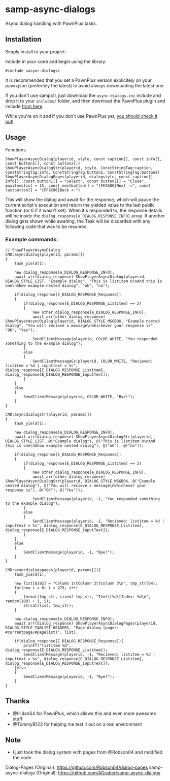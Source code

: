 # samp-async-dialogs

Async dialog handling with PawnPlus tasks.

## Installation

Simply install to your project:

Include in your code and begin using the library:

```pawn
#include <async-dialogs>
```

It is recommended that you set a PawnPlus version explicitely on your pawn.json
(preferibly the latest) to avoid always downloading the latest one.

If you don't use sampctl, just download the `async-dialogs.inc` include and
drop it to your `includes/` folder, and then download the PawnPlus plugin and
include [from here](https://github.com/IllidanS4/PawnPlus/releases).

While you're on it and if you don't use PawnPlus yet,
[you should check it out!](https://github.com/IllidanS4/PawnPlus/blob/master/README.md)

## Usage

Functions
```pawn
ShowPlayerAsyncDialog(playerid, style, const caption[], const info[], const button1[], const button2[])
ShowPlayerAsyncDialogStr(playerid, style, ConstStringTag:caption, ConstStringTag:info, ConstStringTag:button1, ConstStringTag:button2)
ShowPlayerAsyncDialogPages(playerid, dialogstyle, const caption[], info[], const button1[] = "Select", const button2[] = "Close", maxitemslist = 15, const nextbutton[] = "{FFA500}Next ->", const lastbutton[] = "{FF8C00}Back <-")
```

This will show the dialog and await for the response, which will pause the
current script's execution and return the yielded value to the last public
function (or 0 if it wasn't set). When it's responded to, the response details
will be inside the `dialog_response[e_DIALOG_RESPONSE_INFO]` array. If another
dialog gets shown while awaiting, the Task will be discarded with any following
code that was to be resumed.

### Example commands:
```pawn
// ShowPlayerAsyncDialog
CMD:asyncdialog(playerid, params[])
{
	task_yield(1);

	new dialog_response[e_DIALOG_RESPONSE_INFO];
	await_arr(dialog_response) ShowPlayerAsyncDialog(playerid, DIALOG_STYLE_LIST, "Example dialog", "This is listitem 0\nAnd this is one\nShow example nested dialog", "ok", "no");

	if(dialog_response[E_DIALOG_RESPONSE_Response])
	{
		if(dialog_response[E_DIALOG_RESPONSE_Listitem] == 2)
		{
			new other_dialog_response[e_DIALOG_RESPONSE_INFO];
			await_arr(other_dialog_response) ShowPlayerAsyncDialog(playerid, DIALOG_STYLE_MSGBOX, "Example nested dialog", "You will recieve a message\nwhichever your response is", "OK", "Yes");

			SendClientMessage(playerid, COLOR_WHITE, "You responded something to the example dialog");
		}
		else
		{
			SendClientMessageEx(playerid, COLOR_WHITE, "Recieved: listitem = %d | inputtext = %s", dialog_response[E_DIALOG_RESPONSE_Listitem], dialog_response[E_DIALOG_RESPONSE_InputText]);
		}
	}
	else
	{
		SendClientMessage(playerid, COLOR_WHITE, "Bye!");
	}
}
```
```pawn
CMD:asyncdialogstr(playerid, params[])
{
	task_yield(1);

	new dialog_response[e_DIALOG_RESPONSE_INFO];
	await_arr(dialog_response) ShowPlayerAsyncDialogStr(playerid, DIALOG_STYLE_LIST, @("Example dialog"), @("This is listitem 0\nAnd this is one\nShow example nested dialog"), @("ok"), @("no"));

	if(dialog_response[E_DIALOG_RESPONSE_Response])
	{
		if(dialog_response[E_DIALOG_RESPONSE_Listitem] == 2)
		{
			new other_dialog_response[e_DIALOG_RESPONSE_INFO];
			await_arr(other_dialog_response) ShowPlayerAsyncDialogStr(playerid, DIALOG_STYLE_MSGBOX, @("Example nested dialog"), @("You will recieve a message\nwhichever your response is"), @("OK"), @("Yes"));

			SendClientMessage(playerid, -1, "You responded something to the example dialog");
		}
		else
		{
			SendClientMessage(playerid, -1, "Recieved: listitem = %d | inputtext = %s", dialog_response[E_DIALOG_RESPONSE_Listitem], dialog_response[E_DIALOG_RESPONSE_InputText]);
		}
	}
	else
	{
		SendClientMessage(playerid, -1, "Bye!");
	}
}
```
```pawn
CMD:asyncdialogspages(playerid, params[]){
	task_yield(1);

	new list[8192] = "Column 1\tColumn 2\tColumn 3\n", tmp_str[64];
	for(new i = 0; i < 275; i++)
	{
		format(tmp_str, sizeof tmp_str, "Text\t%d\tIndex: %d\n", random(100) + i, i);
		strcat(list, tmp_str);
	}

	new dialog_response[e_DIALOG_RESPONSE_INFO];
	await_arr(dialog_response) ShowPlayerAsyncDialogPages(playerid, DIALOG_STYLE_TABLIST_HEADERS, "Page-dialog (pages: #currentpage/#pagelist)", list);

	if(dialog_response[E_DIALOG_RESPONSE_Response]){
		printf("listitem %d", dialog_response[E_DIALOG_RESPONSE_Listitem]);
		SendClientMessage(playerid, -1, "Recieved: listitem = %d | inputtext = %s", dialog_response[E_DIALOG_RESPONSE_Listitem], dialog_response[E_DIALOG_RESPONSE_InputText]);
	}else
	{
		SendClientMessage(playerid, -1, "Bye!");
	}
}
```

## Thanks
* @IllidanS4 for PawnPlus, which allows this and even more awesome stuff
* @TommyB123 for helping me test it out on a real environment


## Note
* I just took the dialog system with pages from @Robson04 and modified the code.

Dialog-Pages (Original): https://github.com/Robson04/dialog-pages
samp-async-dialogs (Original): https://github.com/AGraber/samp-async-dialogs
